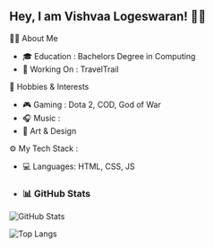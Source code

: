 ## Hey, I am Vishvaa Logeswaran! 👋🏼

👨‍💻 About Me
- 🎓 Education : Bachelors Degree in Computing
- 🔭 Working On : TravelTrail

🌱 Hobbies & Interests
- 🎮 Gaming : Dota 2, COD, God of War
- 🎧 Music :
- 🎨 Art & Design

⚙️ My Tech Stack :
- 💻 Languages: HTML, CSS, JS


- ### 📊 GitHub Stats
![GitHub Stats](https://github-readme-stats.vercel.app/api?username=Vishvaa08&show_icons=true&theme=merko)

![Top Langs](https://github-readme-stats.vercel.app/api/top-langs/?username=Vishvaa08&layout=compact&theme=tokyonight)
